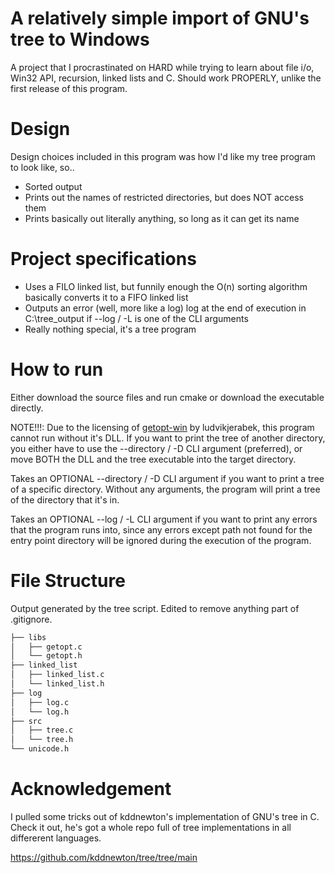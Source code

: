 # A relatively simple import of GNU's tree to Windows

A project that I procrastinated on HARD while trying to learn about file i/o, Win32 API, recursion, linked lists and C. 
Should work PROPERLY, unlike the first release of this program.


# Design

Design choices included in this program was how I'd like my tree program to look like, so..

- Sorted output
- Prints out the names of restricted directories, but does NOT access them
- Prints basically out literally anything, so long as it can get its name


# Project specifications

- Uses a FILO linked list, but funnily enough the O(n) sorting algorithm basically converts it to a FIFO linked list
- Outputs an error (well, more like a log) log at the end of execution in C:\tree_output if --log / -L is one of the CLI arguments
- Really nothing special, it's a tree program


# How to run
Either download the source files and run cmake or download the executable directly.

NOTE!!!: Due to the licensing of [getopt-win](https://github.com/ludvikjerabek/getopt-win?tab=LGPL-3.0-1-ov-file) by ludvikjerabek, this program cannot run without it's DLL. If you want to print the tree of another directory, you either have to use the --directory / -D CLI argument (preferred), or move BOTH the DLL and the tree executable into the target directory.

Takes an OPTIONAL --directory / -D CLI argument if you want to print a tree of a specific directory.
Without any arguments, the program will print a tree of the directory that it's in.

Takes an OPTIONAL --log / -L CLI argument if you want to print any errors that the program runs into, since any errors except path not found for the entry point directory will be ignored during the execution of the program.


# File Structure

Output generated by the tree script.
Edited to remove anything part of .gitignore.

```bash
├── libs
│   ├── getopt.c
│   └── getopt.h
├── linked_list
│   ├── linked_list.c
│   └── linked_list.h
├── log
│   ├── log.c
│   └── log.h
├── src
│   ├── tree.c
│   └── tree.h
└── unicode.h
```


# Acknowledgement

I pulled some tricks out of kddnewton's implementation of GNU's tree in C. Check it out, he's got a whole repo full of tree implementations in all differerent languages.

<https://github.com/kddnewton/tree/tree/main>